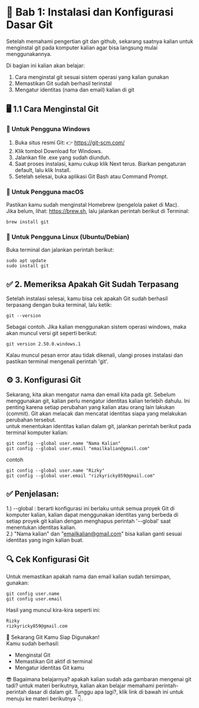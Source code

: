 #  📘 Bab 1: Instalasi dan Konfigurasi Dasar Git
Setelah memahami pengertian git dan github, sekarang saatnya kalian untuk menginstal git pada komputer kalian agar bisa langsung mulai menggunakannya.

Di bagian ini kalian akan belajar:
1. Cara menginstal git sesuai sistem operasi yang kalian gunakan
2. Memastikan Git sudah berhasil terinstal
3. Mengatur identitas (nama dan email) kalian di git

## 🖥️ 1.1 Cara Menginstal Git
### 🔹 Untuk Pengguna Windows
1. Buka situs resmi Git:
👉 https://git-scm.com/
2. Klik tombol Download for Windows.
3. Jalankan file .exe yang sudah diunduh.
4. Saat proses instalasi, kamu cukup klik Next terus.
Biarkan pengaturan default, lalu klik Install.
5. Setelah selesai, buka aplikasi Git Bash atau Command Prompt.

### 🔹 Untuk Pengguna macOS
Pastikan kamu sudah menginstal Homebrew (pengelola paket di Mac).  
Jika belum, lihat: https://brew.sh, lalu jalankan perintah berikut di Terminal:
```
brew install git
```
### 🔹 Untuk Pengguna Linux (Ubuntu/Debian)  
Buka terminal dan jalankan perintah berikut:
```
sudo apt update
sudo install git
```

## ✅ 2. Memeriksa Apakah Git Sudah Terpasang  
Setelah instalasi selesai, kamu bisa cek apakah Git sudah berhasil terpasang dengan buka terminal, lalu ketik:
```
git --version
```
Sebagai contoh. Jika kalian menggunakan sistem operasi windows, maka akan muncul versi git seperti berikut:
```
git version 2.50.0.windows.1
```
Kalau muncul pesan error atau tidak dikenali, ulangi proses instalasi dan pastikan terminal mengenali perintah 'git'.

## ⚙️ 3. Konfigurasi Git
Sekarang, kita akan mengatur nama dan email kita pada git. Sebelum menggunakan git, kalian perlu mengatur identitas kalian terlebih dahulu. Ini penting karena setiap perubahan yang kalian atau orang lain lakukan (commit). Git akan melacak dan mencatat identitas siapa yang melakukan perubahan tersebut.  
untuk menentukan identitas kalian dalam git, jalankan perintah berikut pada terminal komputer kalian:
```
git config --global user.name "Nama Kalian"
git config --global user.email "emailkalian@gmail.com"
```
contoh
```
git config --global user.name "Rizky"
git config --global user.email "rizkyricky859@gmail.com"
```
## ✅ Penjelasan:
1.) --global : berarti konfigurasi ini berlaku untuk semua proyek Git di komputer kalian, kalian dapat menggunakan identitas yang berbeda di setiap proyek git kalian dengan menghapus perintah '--global' saat menentukan identitas kalian.  
2.) "Nama kalian" dan "emailkalian@gmail.com" bisa kalian ganti sesuai identitas yang ingin kalian buat.

## 🔍 Cek Konfigurasi Git
Untuk memastikan apakah nama dan email kalian sudah tersimpan, gunakan:
```
git config user.name
git config user.email
```

Hasil yang muncul kira-kira seperti ini:
```
Rizky
rizkyricky859@gmail.com
```
🎉 Sekarang Git Kamu Siap Digunakan!  
Kamu sudah berhasil:

- Menginstal Git  
- Memastikan Git aktif di terminal  
- Mengatur identitas Git kamu

😎 Bagaimana belajarnya? apakah kalian sudah ada gambaran mengenai git tadi? untuk materi berikutnya, kalian akan belajar memahami perintah-perintah dasar di dalam git. Tunggu apa lagi?, klik link di bawah ini untuk menuju ke materi berikutnya 👇.
